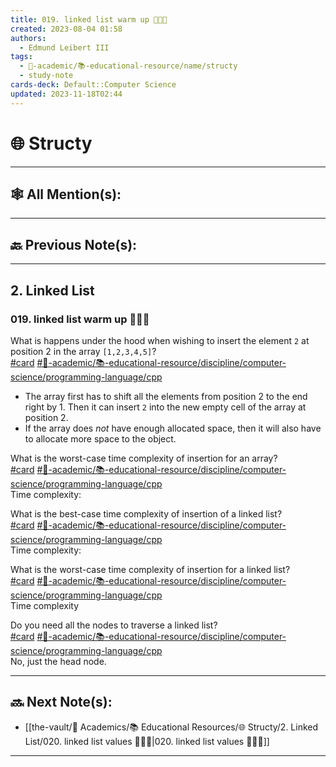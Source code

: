 ```yaml
---
title: 019. linked list warm up 👨🏻‍🏫
created: 2023-08-04 01:58
authors:
  - Edmund Leibert III
tags:
  - 🔴-academic/📚-educational-resource/name/structy
  - study-note
cards-deck: Default::Computer Science
updated: 2023-11-18T02:44
---
```


# 🌐 Structy

---

## 🕸️ All Mention(s): 

---

## 🔙 Previous Note(s):

---

## 2. Linked List

### **019. linked list warm up 👨🏻‍🏫**

What is happens under the hood when wishing to insert the element `2` at position 2 in the array `[1,2,3,4,5]`?  
[#card](app://obsidian.md/index.html#card) [#🔴-academic/📚-educational-resource/discipline/computer-science/programming-language/cpp](app://obsidian.md/index.html#domain/computer-science/programming-language/cpp)  
- The array first has to shift all the elements from position 2 to the end right by 1. Then it can insert `2` into the new empty cell of the array at position 2.  
- If the array does _not_ have enough allocated space, then it will also have to allocate more space to the object.

What is the worst-case time complexity of insertion for an array?  
[#card](app://obsidian.md/index.html#card) [#🔴-academic/📚-educational-resource/discipline/computer-science/programming-language/cpp](app://obsidian.md/index.html#domain/computer-science/programming-language/cpp)  
Time complexity:   

What is the best-case time complexity of insertion of a linked list?  
[#card](app://obsidian.md/index.html#card) [#🔴-academic/📚-educational-resource/discipline/computer-science/programming-language/cpp](app://obsidian.md/index.html#domain/computer-science/programming-language/cpp)  
Time complexity:   

What is the worst-case time complexity of insertion for a linked list?  
[#card](app://obsidian.md/index.html#card) [#🔴-academic/📚-educational-resource/discipline/computer-science/programming-language/cpp](app://obsidian.md/index.html#domain/computer-science/programming-language/cpp)  
Time complexity   

Do you need all the nodes to traverse a linked list?  
[#card](app://obsidian.md/index.html#card) [#🔴-academic/📚-educational-resource/discipline/computer-science/programming-language/cpp](app://obsidian.md/index.html#domain/computer-science/programming-language/cpp)  
No, just the head node.

---

## 🔜 Next Note(s):
- [[the-vault/🔴 Academics/📚 Educational Resources/🌐 Structy/2. Linked List/020. linked list values 👨🏽‍💻|020. linked list values 👨🏽‍💻]]

---



